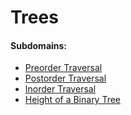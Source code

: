 # Trees

#### Subdomains:
- [Preorder Traversal](./preorder-traversal)
- [Postorder Traversal](./postorder-traversal)
- [Inorder Traversal](./inorder-traversal)
- [Height of a Binary Tree](./height-of-a-binary-tree)
